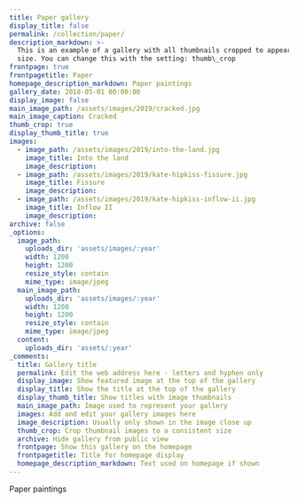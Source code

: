 ```yaml
---
title: Paper gallery
display_title: false
permalink: /collection/paper/
description_markdown: >-
  This is an example of a gallery with all thumbnails cropped to appear the same
  size. You can change this with the setting: thumb\_crop
frontpage: true
frontpagetitle: Paper
homepage_description_markdown: Paper paintings
gallery_date: 2018-05-01 00:00:00
display_image: false
main_image_path: /assets/images/2019/cracked.jpg
main_image_caption: Cracked
thumb_crop: true
display_thumb_title: true
images:
  - image_path: /assets/images/2019/into-the-land.jpg
    image_title: Into the land
    image_description:
  - image_path: /assets/images/2019/kate-hipkiss-fissure.jpg
    image_title: Fissure
    image_description:
  - image_path: /assets/images/2019/kate-hipkiss-inflow-ii.jpg
    image_title: Inflow II
    image_description:
archive: false
_options:
  image_path:
    uploads_dir: 'assets/images/:year'
    width: 1200
    height: 1200
    resize_style: contain
    mime_type: image/jpeg
  main_image_path:
    uploads_dir: 'assets/images/:year'
    width: 1200
    height: 1200
    resize_style: contain
    mime_type: image/jpeg
  content:
    uploads_dir: 'assets/:year'
_comments:
  title: Gallery title
  permalink: Edit the web address here - letters and hyphen only
  display_image: Show featured image at the top of the gallery
  display_title: Show the title at the top of the gallery
  display_thumb_title: Show titles with image thumbnails
  main_image_path: Image used to represent your gallery
  images: Add and edit your gallery images here
  image_description: Usually only shown in the image close up
  thumb_crop: Crop thumbnail images to a consistent size
  archive: Hide gallery from public view
  frontpage: Show this gallery on the homepage
  frontpagetitle: Title for homepage display
  homepage_description_markdown: Text used on homepage if shown
---
```


Paper paintings